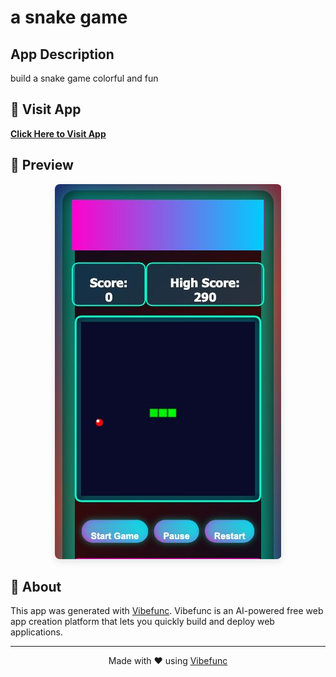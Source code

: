 # a snake game

## App Description

build a snake game colorful and fun

## 🚀 Visit App

**[Click Here to Visit App](https://a-snake-game.vibefunc.com)**

## 📸 Preview

<div align="center">
  <img src="https://raw.githubusercontent.com/lilidan/a-snake-game/main/app-preview.png" alt="App Preview" height="600" style="border-radius: 8px; box-shadow: 0 4px 12px rgba(0,0,0,0.1);" />
</div>

## 📄 About

This app was generated with [Vibefunc](https://vibefunc.com). Vibefunc is an AI-powered free web app creation platform that lets you quickly build and deploy web applications.

---

<div align="center">
  <p>Made with ❤️ using <a href="https://vibefunc.com">Vibefunc</a></p>
</div>
